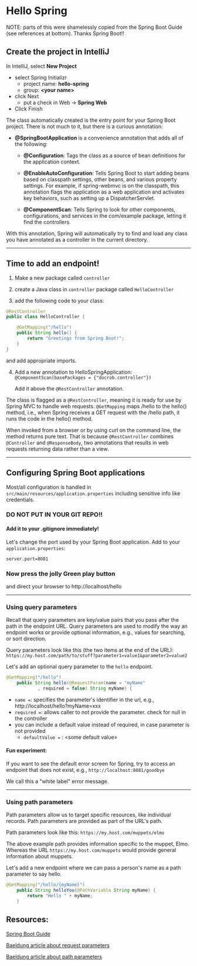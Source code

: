 # Hello Spring

NOTE: parts of this were shamelessly copied from the Spring Boot Guide (see references at bottom). Thanks Spring Boot!!

## Create the project in IntelliJ

In IntelliJ, select **New Project**

- select Spring Initializr 
  - project name: **hello-spring**
  - group: **\<your name>**
- click Next
  - put a check in Web -> **Spring Web**
- Click Finish

The class automatically created is the entry point for your Spring Boot project. There is not much to it, but there is a curious annotation:
- **@SpringBootApplication** is a convenience annotation that adds all of the following:

  - **@Configuration**: Tags the class as a source of bean definitions for the application context.

  - **@EnableAutoConfiguration**: Tells Spring Boot to start adding beans based on classpath settings, other beans, and various property settings. For example, if spring-webmvc is on the classpath, this annotation flags the application as a web application and activates key behaviors, such as setting up a DispatcherServlet.

  - **@ComponentScan**: Tells Spring to look for other components, configurations, and services in the com/example package, letting it find the controllers.

With this annotation, Spring will automatically try to find and load any class you have annotated as a controller in the current directory.

--------------------------------

## Time to add an endpoint!

1. Make a new package called `controller`

2. create a Java class in `controller` package called `HelloController`

3. add the following code to your class:
```Java
@RestController
public class HelloController {

	@GetMapping("/hello")
	public String hello() {
		return "Greetings from Spring Boot!";
	}
}
```
and add appropriate imports.

4. Add a new annotation to HelloSpringApplication:
   `@ComponentScan(basePackages = {"docrob.controller"})`

    Add it above the `@RestController` annotation.

The class is flagged as a ``@RestController``, meaning it is ready for use by Spring MVC to handle web requests.
`@GetMapping` maps /hello to the hello() method, i.e., when Spring receives a GET request with the /hello path, it runs the code in the hello() method. 

When invoked from a browser or by using curl on the command line, the method returns pure text. That is because
``@RestController`` combines ``@Controller`` and ``@ResponseBody``,
two annotations that results in web requests returning data rather than a view.

----------------------------------

## Configuring Spring Boot applications

Most/all configuration is handled in ``src/main/resources/application.properties``
including sensitive info like credentials.

### DO NOT PUT IN YOUR GIT REPO!!

#### Add it to your .gitignore immediately!

Let's change the port used by your Spring Boot application. Add to your ``application.properties``:

```server.port=8081```


### Now press the jolly Green play button 
and direct your browser to http://localhost/hello 

--------------------------------

### Using query parameters

Recall that query parameters are key/value pairs that you pass after the path in the endpoint URL. Query parameters are used to modify the way an endpoint works or provide optional information, e.g., values for searching, or sort direction.

Query parameters look like this (the two items at the end of the URL):
`https://my.host.com/path/to/stuff?parameter1=value1&parameter2=value2`

Let's add an optional query parameter to the `hello` endpoint. 

```Java
@GetMapping("/hello")
    public String hello(@RequestParam(name = "myName"
            , required = false) String myName) {
```

- `name =`: specifies the parameter's identifier in the url, e.g., http://localhost/hello?myName=xxx
- `required =`: allows caller to not provide the parameter. check for null in the controller
- you can include a default value instead of required, in case parameter is not provided
  - `defaultValue =` : \<some default value>

#### Fun experiment:

If you want to see the default error screen for Spring, try to access an endpoint that does not exist, e.g., `http://localhost:8081/goodbye`

We call this a "white label" error message.

--------------------------------

### Using path parameters

Path parameters allow us to target specific resources, like individual records. Path parameters are provided as part of the URL's path.

Path parameters look like this:
`https://my.host.com/muppets/elmo`

The above example path provides information specific to the muppet, Elmo. Whereas the URL `https://my.host.com/muppets` would provide general information about muppets.

Let's add a new endpoint where we can pass a person's name as a path parameter to say hello.

```Java
@GetMapping("/hello/{myName}")
    public String helloYou(@PathVariable String myName) {
        return "Hello " + myName;
    }
```


## Resources:

[Spring Boot Guide](https://spring.io/guides/gs/spring-boot/)

[Baeldung article about request parameters](https://www.baeldung.com/spring-request-param)

[Baeldung article about path parameters](https://www.baeldung.com/spring-pathvariable)
